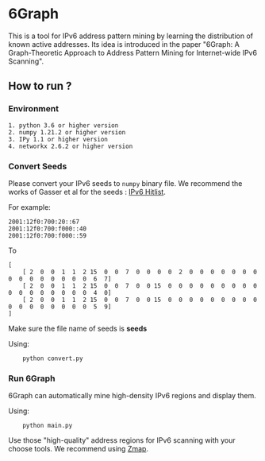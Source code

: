 # 6Graph

This is a tool for IPv6 address pattern mining by learning the distribution of known active addresses. Its idea is introduced in the paper "6Graph: A Graph-Theoretic Approach to Address Pattern Mining for Internet-wide IPv6 Scanning".


## How to run ?

### Environment

    1. python 3.6 or higher version
    2. numpy 1.21.2 or higher version
    3. IPy 1.1 or higher version
    4. networkx 2.6.2 or higher version


###  Convert Seeds
Please convert your IPv6 seeds to ```numpy```  binary file. We recommend the works of Gasser et al for the seeds : [IPv6 Hitlist](https://ipv6hitlist.github.io/).

For example:

    2001:12f0:700:20::67
    2001:12f0:700:f000::40
    2001:12f0:700:f000::59
To

    [
        [ 2  0  0  1  1  2 15  0  0  7  0  0  0  0  2  0  0  0  0  0  0  0  0  0  0  0  0  0  0  0  6  7]
        [ 2  0  0  1  1  2 15  0  0  7  0  0 15  0  0  0  0  0  0  0  0  0  0  0  0  0  0  0  0  0  4  0]
        [ 2  0  0  1  1  2 15  0  0  7  0  0 15  0  0  0  0  0  0  0  0  0  0  0  0  0  0  0  0  0  5  9]
    ]

Make sure the file name of seeds is __seeds__

Using:

```shell
    python convert.py
```


### Run 6Graph 

6Graph can automatically mine high-density IPv6 regions and display them.

Using:

```shell
    python main.py
```

Use those "high-quality" address regions for IPv6 scanning with your choose tools. We recommend using [Zmap](https://github.com/tumi8/zmap).
